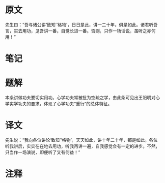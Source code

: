 # 原文
先生曰：“吾与诸公讲‘致知’‘格物’，日日是此，讲一二十年，俱是如此。诸君听吾言，实去用功，见吾讲一番，自觉长进一番。否则，只作一场话说，虽听之亦何用！”
# 笔记

# 题解
本条讲做功夫要切实用功。心学功夫常被批为空疏之学，由此条可见出王阳明对心学实学功夫的要求，体现了心学功夫“重行”的总体特征。
# 译文
先生说：“我向各位讲论‘致知’‘格物’，天天如此，讲十年二十年，都是如此。各位听我讲后，实实在在地去用功，听我再讲一遍，自我感觉会有一定的进步。不然，只当作一场演说，即便听了又有何益！”
# 注释